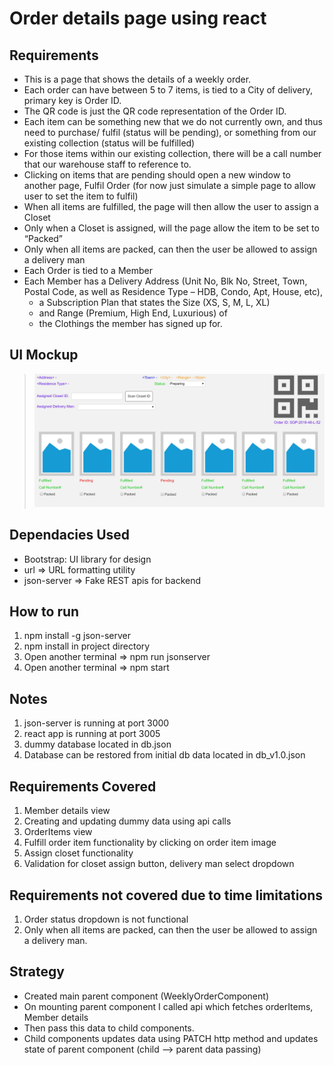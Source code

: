 # Order details page using react

## Requirements

- This is a page that shows the details of a weekly order.
- Each order can have between 5 to 7 items, is tied to a City of delivery, primary key is Order ID.
- The QR code is just the QR code representation of the Order ID.
- Each item can be something new that we do not currently own, and thus need to purchase/ fulfil (status will be pending), or something from our existing collection (status will be fulfilled)
- For those items within our existing collection, there will be a call number that our warehouse staff to reference to.
- Clicking on items that are pending should open a new window to another page, Fulfil Order (for now just simulate a simple page to allow user to set the item to fulfil)
- When all items are fulfilled, the page will then allow the user to assign a Closet
- Only when a Closet is assigned, will the page allow the item to be set to “Packed”
- Only when all items are packed, can then the user be allowed to assign a delivery man
- Each Order is tied to a Member
- Each Member has a Delivery Address (Unit No, Blk No, Street, Town, Postal Code, as well as Residence Type – HDB, Condo, Apt, House, etc),
  - a Subscription Plan that states the Size (XS, S, M, L, XL)
  - and Range (Premium, High End, Luxurious) of
  - the Clothings the member has signed up for.

## UI Mockup

> ![](screen.jpg)

## Dependacies Used

- Bootstrap: UI library for design
- url => URL formatting utility
- json-server => Fake REST apis for backend

## How to run

1. npm install -g json-server
2. npm install in project directory
3. Open another terminal => npm run jsonserver
4. Open another terminal => npm start

## Notes

1. json-server is running at port 3000
2. react app is running at port 3005
3. dummy database located in db.json
4. Database can be restored from initial db data located in db_v1.0.json

## Requirements Covered

1. Member details view
2. Creating and updating dummy data using api calls
3. OrderItems view
4. Fulfill order item functionality by clicking on order item image
5. Assign closet functionality
6. Validation for closet assign button, delivery man select dropdown

## Requirements not covered due to time limitations

1. Order status dropdown is not functional
2. Only when all items are packed, can then the user be allowed to assign a delivery man.

## Strategy

- Created main parent component (WeeklyOrderComponent)
- On mounting parent component I called api which fetches orderItems, Member details
- Then pass this data to child components.
- Child components updates data using PATCH http method and updates state of parent component (child --> parent data passing)
